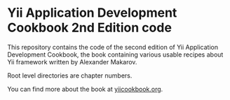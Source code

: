 Yii Application Development Cookbook 2nd Edition code
=====================================================

This repository contains the code of the second edition of
Yii Application Development Cookbook, the book containing various usable recipes
about Yii framework written by Alexander Makarov.

Root level directories are chapter numbers.

You can find more about the book at [yiicookbook.org](http://yiicookbook.org/).